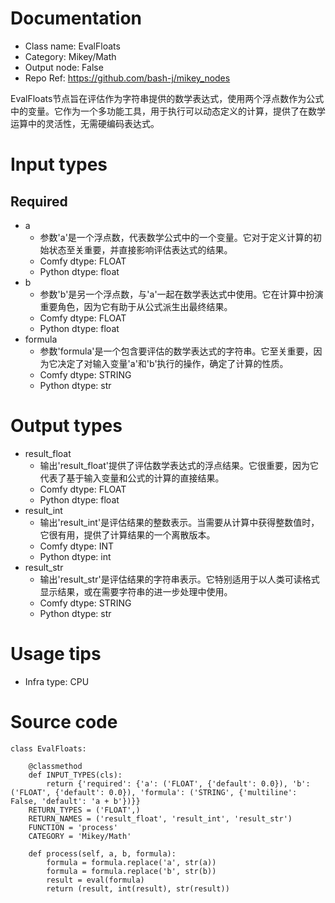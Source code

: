 # Documentation
- Class name: EvalFloats
- Category: Mikey/Math
- Output node: False
- Repo Ref: https://github.com/bash-j/mikey_nodes

EvalFloats节点旨在评估作为字符串提供的数学表达式，使用两个浮点数作为公式中的变量。它作为一个多功能工具，用于执行可以动态定义的计算，提供了在数学运算中的灵活性，无需硬编码表达式。

# Input types
## Required
- a
    - 参数'a'是一个浮点数，代表数学公式中的一个变量。它对于定义计算的初始状态至关重要，并直接影响评估表达式的结果。
    - Comfy dtype: FLOAT
    - Python dtype: float
- b
    - 参数'b'是另一个浮点数，与'a'一起在数学表达式中使用。它在计算中扮演重要角色，因为它有助于从公式派生出最终结果。
    - Comfy dtype: FLOAT
    - Python dtype: float
- formula
    - 参数'formula'是一个包含要评估的数学表达式的字符串。它至关重要，因为它决定了对输入变量'a'和'b'执行的操作，确定了计算的性质。
    - Comfy dtype: STRING
    - Python dtype: str

# Output types
- result_float
    - 输出'result_float'提供了评估数学表达式的浮点结果。它很重要，因为它代表了基于输入变量和公式的计算的直接结果。
    - Comfy dtype: FLOAT
    - Python dtype: float
- result_int
    - 输出'result_int'是评估结果的整数表示。当需要从计算中获得整数值时，它很有用，提供了计算结果的一个离散版本。
    - Comfy dtype: INT
    - Python dtype: int
- result_str
    - 输出'result_str'是评估结果的字符串表示。它特别适用于以人类可读格式显示结果，或在需要字符串的进一步处理中使用。
    - Comfy dtype: STRING
    - Python dtype: str

# Usage tips
- Infra type: CPU

# Source code
```
class EvalFloats:

    @classmethod
    def INPUT_TYPES(cls):
        return {'required': {'a': ('FLOAT', {'default': 0.0}), 'b': ('FLOAT', {'default': 0.0}), 'formula': ('STRING', {'multiline': False, 'default': 'a + b'})}}
    RETURN_TYPES = ('FLOAT',)
    RETURN_NAMES = ('result_float', 'result_int', 'result_str')
    FUNCTION = 'process'
    CATEGORY = 'Mikey/Math'

    def process(self, a, b, formula):
        formula = formula.replace('a', str(a))
        formula = formula.replace('b', str(b))
        result = eval(formula)
        return (result, int(result), str(result))
```